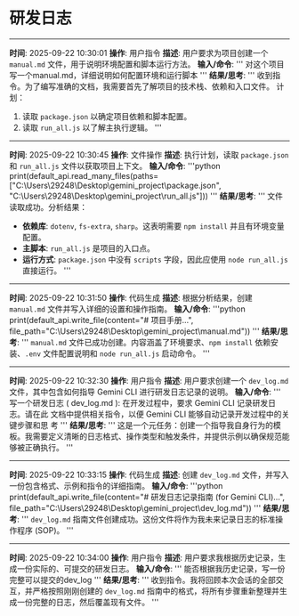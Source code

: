 # 研发日志

---
**时间**: 2025-09-22 10:30:01
**操作**: 用户指令
**描述**: 用户要求为项目创建一个 `manual.md` 文件，用于说明环境配置和脚本运行方法。
**输入/命令**:
'''
对这个项目写一个manual.md，详细说明如何配置环境和运行脚本
'''
**结果/思考**:
'''
收到指令。为了编写准确的文档，我需要首先了解项目的技术栈、依赖和入口文件。
计划：
1. 读取 `package.json` 以确定项目依赖和脚本配置。
2. 读取 `run_all.js` 以了解主执行逻辑。
'''

---
**时间**: 2025-09-22 10:30:45
**操作**: 文件操作
**描述**: 执行计划，读取 `package.json` 和 `run_all.js` 文件以获取项目上下文。
**输入/命令**:
'''python
print(default_api.read_many_files(paths=["C:\\Users\\29248\\Desktop\\gemini_project\\package.json", "C:\\Users\\29248\\Desktop\\gemini_project\\run_all.js"]))
'''
**结果/思考**:
'''
文件读取成功。分析结果：
- **依赖库**: `dotenv`, `fs-extra`, `sharp`。这表明需要 `npm install` 并且有环境变量配置。
- **主脚本**: `run_all.js` 是项目的入口点。
- **运行方式**: `package.json` 中没有 `scripts` 字段，因此应使用 `node run_all.js` 直接运行。
'''

---
**时间**: 2025-09-22 10:31:50
**操作**: 代码生成
**描述**: 根据分析结果，创建 `manual.md` 文件并写入详细的设置和操作指南。
**输入/命令**:
'''python
print(default_api.write_file(content="# 项目手册...", file_path="C:\\Users\\29248\\Desktop\\gemini_project\\manual.md"))
'''
**结果/思考**:
'''
`manual.md` 文件已成功创建。内容涵盖了环境要求、`npm install` 依赖安装、`.env` 文件配置说明和 `node run_all.js` 启动命令。
'''

---
**时间**: 2025-09-22 10:32:30
**操作**: 用户指令
**描述**: 用户要求创建一个 `dev_log.md` 文件，其中包含如何指导 Gemini CLI 进行研发日志记录的说明。
**输入/命令**:
'''
写一个研发日志 ( dev_log.md ): 在开发过程中，要求 Gemini CLI 记录研发日志。请在此
文档中提供相关指令，以便 Gemini CLI 能够自动记录开发过程中的关键步骤和思
考
'''
**结果/思考**:
'''
这是一个元任务：创建一个指导我自身行为的模板。我需要定义清晰的日志格式、操作类型和触发条件，并提供示例以确保规范能够被正确执行。
'''

---
**时间**: 2025-09-22 10:33:15
**操作**: 代码生成
**描述**: 创建 `dev_log.md` 文件，并写入一份包含格式、示例和指令的详细指南。
**输入/命令**:
'''python
print(default_api.write_file(content="# 研发日志记录指南 (for Gemini CLI)...", file_path="C:\\Users\\29248\\Desktop\\gemini_project\\dev_log.md"))
'''
**结果/思考**:
'''
`dev_log.md` 指南文件创建成功。这份文件将作为我未来记录日志的标准操作程序 (SOP)。
'''

---
**时间**: 2025-09-22 10:34:00
**操作**: 用户指令
**描述**: 用户要求我根据历史记录，生成一份实际的、可提交的研发日志。
**输入/命令**:
'''
能否根据我历史记录，写一份完整可以提交的dev_log
'''
**结果/思考**:
'''
收到指令。我将回顾本次会话的全部交互，并严格按照刚刚创建的 `dev_log.md` 指南中的格式，将所有步骤重新整理并生成一份完整的日志，然后覆盖现有文件。
'''
